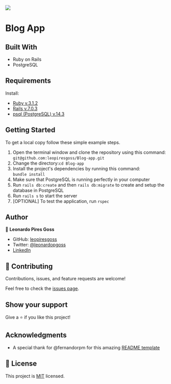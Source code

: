 ![](https://img.shields.io/badge/Microverse-blueviolet)

# Blog App

## Built With

- Ruby on Rails
- PostgreSQL

## Requirements 
Install:
- [Ruby v.3.1.2](https://www.ruby-lang.org/en/documentation/installation/)
- [Rails v.7.0.3](https://guides.rubyonrails.org/v5.0/getting_started.html#installing-rails)
- [psql (PostgreSQL) v.14.3](https://www.postgresql.org/download/)

## Getting Started

To get a local copy follow these simple example steps.  

1. Open the terminal window and clone the repository using this command:  
`git@github.com:leopiresgoss/Blog-app.git` 
2. Change the directory:`cd Blog-app`
3. Install the project's dependencies by running this command:   
`bundle install`
4. Make sure that PostgreSQL is running perfectly in your computer
5. Run `rails db:create` and then `rails db:migrate` to create and setup the database in PostgreSQL
6. Run `rails s` to start the server
7. [OPTIONAL] To test the application, run `rspec`

## Author
👤 **Leonardo Pires Goss**
- GitHub: [leopiresgoss](https://github.com/leopiresgoss)
- Twitter: [@leonardopgoss](https://twitter.com/leonardopgoss)
- [LinkedIn](https://www.linkedin.com/in/leonardogoss/)

## 🤝 Contributing

Contributions, issues, and feature requests are welcome!

Feel free to check the [issues page](https://github.com/leopiresgoss/Blog-app/issues).

## Show your support

Give a ⭐️ if you like this project!

## Acknowledgments

- A special thank for @fernandorpm for this amazing [README template](https://github.com/microverseinc/readme-template)

## 📝 License

This project is [MIT](/LICENSE) licensed.
